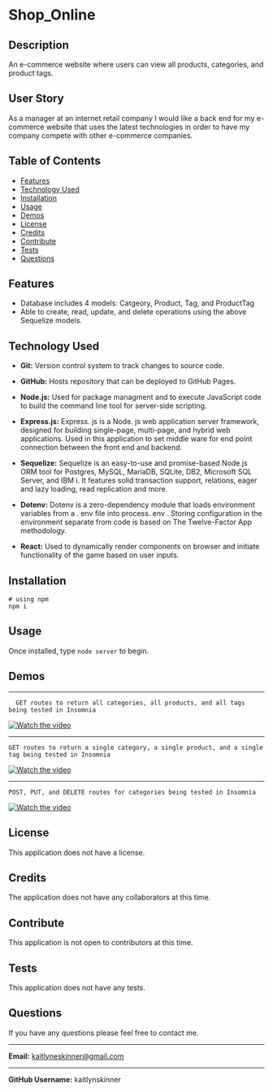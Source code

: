 # Shop_Online

## Description
An e-commerce website where users can view all products, categories, and product tags.

## User Story
As a manager at an internet retail company
I would like a back end for my e-commerce website that uses the latest technologies in order to have my company compete with other e-commerce companies.


## Table of Contents
  * [Features](#features)
  * [Technology Used](#technologyused)
  * [Installation](#installation)
  * [Usage](#usage)
  * [Demos](#demos)
  * [License](#license)
  * [Credits](#credits)
  * [Contribute](#contribute)
  * [Tests](#tests)
  * [Questions](#questions)

## Features
  * Database includes 4 models: Catgeory, Product, Tag, and ProductTag
  * Able to create, read, update, and delete operations using the above Sequelize models.

## Technology Used
* **Git:** Version control system to track changes to source code.

* **GitHub:** Hosts repository that can be deployed to GitHub Pages.

* **Node.js:** Used for package managment and to execute JavaScript code to build the command line tool for server-side scripting.

* **Express.js:** Express. js is a Node. js web application server framework, designed for building single-page, multi-page, and hybrid web applications. Used in this application to set middle ware for end point connection between the front end and backend.

* **Sequelize:** Sequelize is an easy-to-use and promise-based Node.js ORM tool for Postgres, MySQL, MariaDB, SQLite, DB2, Microsoft SQL Server, and IBM i. It features solid transaction support, relations, eager and lazy loading, read replication and more.

* **Dotenv:** Dotenv is a zero-dependency module that loads environment variables from a . env file into process. env . Storing configuration in the environment separate from code is based on The Twelve-Factor App methodology.

* **React:** Used to dynamically render components on browser and initiate functionality of the game based on user inputs.

## Installation
  ```
  # using npm
  npm i
  ```

## Usage
 Once installed, type ```node server``` to begin.

 ## Demos
 ** **
 ```
   GET routes to return all categories, all products, and all tags being tested in Insomnia
  ```
  [![Watch the video](https://img.youtube.com/vi/M2suXTiGQSM/0.jpg)](https://www.youtube.com/watch?v=M2suXTiGQSM)
  ** **
    GET routes to return a single category, a single product, and a single tag being tested in Insomnia
  [![Watch the video](https://img.youtube.com/vi/x_h2vaKJy20/0.jpg)](https://www.youtube.com/watch?v=x_h2vaKJy20)
  ** **
    POST, PUT, and DELETE routes for categories being tested in Insomnia
  [![Watch the video](https://img.youtube.com/vi/ACgZxq4Ro4Y/0.jpg)](https://www.youtube.com/watch?v=ACgZxq4Ro4Y)

## License
This application does not have a license. 

## Credits
The application does not have any collaborators at this time.

## Contribute
This application is not open to contributors at this time.

## Tests
This application does not have any tests.

## Questions
If you have any questions please feel free to contact me.
** **
**Email:** kaitlyneskinner@gmail.com
** **
**GitHub Username:** kaitlynskinner